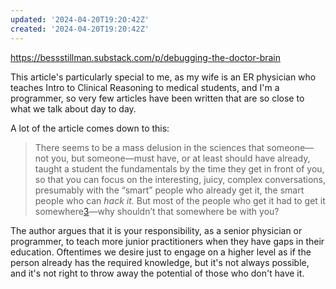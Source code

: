 ```yaml
---
updated: '2024-04-20T19:20:42Z'
created: '2024-04-20T19:20:42Z'
---
```

https://bessstillman.substack.com/p/debugging-the-doctor-brain

This article's particularly special to me, as my wife is an ER physician who teaches Intro to Clinical Reasoning to medical students, and I'm a programmer, so very few articles have been written that are so close to what we talk about day to day.

A lot of the article comes down to this:

> There seems to be a mass delusion in the sciences that someone—not you, but someone—must have, or at least should have already, taught a student the fundamentals by the time they get in front of you, so that you can focus on the interesting, juicy, complex conversations, presumably with the “smart” people who already get it, the smart people who can _hack it._ But most of the people who get it had to get it somewhere[3](https://bessstillman.substack.com/p/debugging-the-doctor-brain#footnote-3-143339099)—why shouldn’t that somewhere be with you?

The author argues that it is your responsibility, as a senior physician or programmer, to teach more junior practitioners when they have gaps in their education. Oftentimes we desire just to engage on a higher level as if the person already has the required knowledge, but it's not always possible, and it's not right to throw away the potential of those who don't have it.